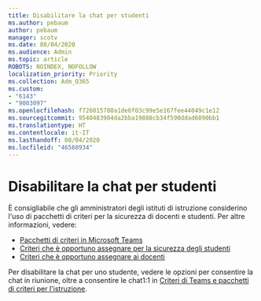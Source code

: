 ```yaml
---
title: Disabilitare la chat per studenti
ms.author: pebaum
author: pebaum
manager: scotv
ms.date: 08/04/2020
ms.audience: Admin
ms.topic: article
ROBOTS: NOINDEX, NOFOLLOW
localization_priority: Priority
ms.collection: Adm_O365
ms.custom:
- "6143"
- "9003097"
ms.openlocfilehash: f726015780a1de6f03c99e5e167fee44049c1e12
ms.sourcegitcommit: 9540483984da2bba19888cb34f590ddad6890bb1
ms.translationtype: HT
ms.contentlocale: it-IT
ms.lasthandoff: 08/04/2020
ms.locfileid: "46560934"
---
```

# <a name="disable-chat-for-students"></a>Disabilitare la chat per studenti

È consigliabile che gli amministratori degli istituti di istruzione considerino l'uso di pacchetti di criteri per la sicurezza di docenti e studenti. Per altre informazioni, vedere:

- [Pacchetti di criteri in Microsoft Teams](https://docs.microsoft.com/microsoftteams/policy-packages-edu#policy-packages-in-microsoft-teams)
- [Criteri che è opportuno assegnare per la sicurezza degli studenti](https://docs.microsoft.com/microsoftteams/policy-packages-edu#policies-that-should-be-assigned-for-student-safety)
- [Criteri che è opportuno assegnare ai docenti](https://docs.microsoft.com/microsoftteams/policy-packages-edu#policies-that-should-be-assigned-for-educators) 

Per disabilitare la chat per uno studente, vedere le opzioni per consentire la chat in riunione, oltre a consentire le chat1:1 in [Criteri di Teams e pacchetti di criteri per l'istruzione](https://docs.microsoft.com/microsoftteams/policy-packages-edu).